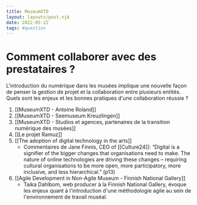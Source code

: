 ```yaml
---
title: MuseumXTD
layout: layouts/post.njk
date: 2022-05-22
tags: #question
---
```

# Comment collaborer avec des prestataires ?
L'introduction du numérique dans les musées implique une nouvelle façon de penser la gestion de projet et la collaboration entre plusieurs entités. Quels sont les enjeux et les bonnes pratiques d'une collaboration réussie ?

1. [[MuseumXTD - Antoine Roland]]
2. [[MuseumXTD - Seemuseum Kreuzlingen]]
3. [[MuseumXTD - Studios et agences, partenaires de la transition numérique des musées]]
4. [[Le projet Ramuz]]
5. [[The adoption of digital technology in the arts]]
	- Commentaires de Jane Finnis, CEO of [[Culture24]]: “Digital is a signifier of the bigger changes that organisations need to make. The nature of online technologies are driving these changes – requiring cultural organisations to be more open, more participatory, more inclusive, and less hierarchical.” (p13)
6. [[Agile Development in Non-Agile Museum - Finnish National Gallery]] 
	- Taika Dahlbom, web producer à la Finnish National Gallery, évoque les enjeux quant à l'introduction d'une méthodologie agile au sein de l'environnement de travail muséal. 
